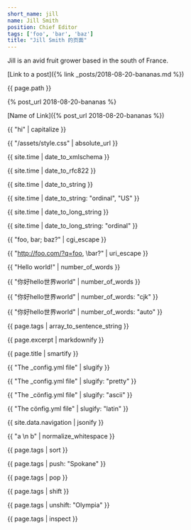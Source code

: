 ```yaml
---
short_name: jill
name: Jill Smith
position: Chief Editor
tags: ['foo', 'bar', 'baz']
title: "Jill Smith 的页面"
---
```

Jill is an avid fruit grower based in the south of France.

[Link to a post]({% link _posts/2018-08-20-bananas.md %})

{{ page.path }}

{% post_url 2018-08-20-bananas %}

[Name of Link]({% post_url 2018-08-20-bananas %})

{{ "hi" | capitalize }}

{{ "/assets/style.css" | absolute_url }}

{{ site.time | date_to_xmlschema }}

{{ site.time | date_to_rfc822 }}

{{ site.time | date_to_string }}

{{ site.time | date_to_string: "ordinal", "US" }}

{{ site.time | date_to_long_string }}

{{ site.time | date_to_long_string: "ordinal" }}

{{ "foo, bar; baz?" | cgi_escape }}

{{ "http://foo.com/?q=foo, \bar?" | uri_escape }}

{{ "Hello world!" | number_of_words }}

{{ "你好hello世界world" | number_of_words }}

{{ "你好hello世界world" | number_of_words: "cjk" }}

{{ "你好hello世界world" | number_of_words: "auto" }}

{{ page.tags | array_to_sentence_string }}

{{ page.excerpt | markdownify }}

{{ page.title | smartify }}

{{ "The _config.yml file" | slugify }}

{{ "The _config.yml file" | slugify: "pretty" }}

{{ "The _cönfig.yml file" | slugify: "ascii" }}

{{ "The cönfig.yml file" | slugify: "latin" }}

{{ site.data.navigation | jsonify }}

{{ "a \n    b" | normalize_whitespace }}

{{ page.tags | sort }}


{{ page.tags | push: "Spokane" }}

{{ page.tags | pop }}

{{ page.tags | shift }}

{{ page.tags | unshift: "Olympia" }}

{{ page.tags | inspect }}